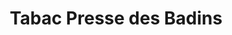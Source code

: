 ---
title: "Tabac Presse des Badins"
url: /chateldon/tabac-presse-des-badins/
shop: marchand de journaux
---